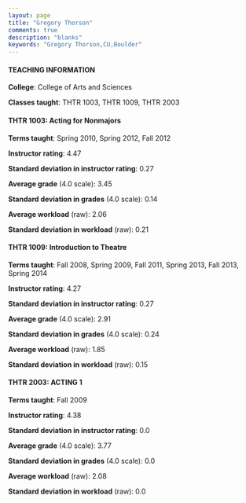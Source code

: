 ```yaml
---
layout: page
title: "Gregory Thorson" 
comments: true
description: "blanks"
keywords: "Gregory Thorson,CU,Boulder"
---
```

<head>
<script src="https://ajax.googleapis.com/ajax/libs/jquery/2.1.3/jquery.min.js"></script>
<script src="https://dl.dropboxusercontent.com/s/pc42nxpaw1ea4o9/highcharts.js?dl=0"></script>
<!-- <script src="../assets/js/highcharts.js"></script> -->
<style type="text/css">@font-face {
	font-family: "Bebas Neue";
	src: url(https://www.filehosting.org/file/details/544349/BebasNeue Regular.otf) format("opentype");
	}
	h1.Bebas { 
		font-family: "Bebas Neue", Verdana, Tahoma;
	}
</style>
</head>
	   
#### TEACHING INFORMATION

**College**: College of Arts and Sciences

**Classes taught**: THTR 1003, THTR 1009, THTR 2003

#### THTR 1003: Acting for Nonmajors

**Terms taught**: Spring 2010, Spring 2012, Fall 2012

**Instructor rating**: 4.47

**Standard deviation in instructor rating**: 0.27

**Average grade** (4.0 scale): 3.45

**Standard deviation in grades** (4.0 scale): 0.14

**Average workload** (raw): 2.06

**Standard deviation in workload** (raw): 0.21

#### THTR 1009: Introduction to Theatre

**Terms taught**: Fall 2008, Spring 2009, Fall 2011, Spring 2013, Fall 2013, Spring 2014

**Instructor rating**: 4.27

**Standard deviation in instructor rating**: 0.27

**Average grade** (4.0 scale): 2.91

**Standard deviation in grades** (4.0 scale): 0.24

**Average workload** (raw): 1.85

**Standard deviation in workload** (raw): 0.15

#### THTR 2003: ACTING 1

**Terms taught**: Fall 2009

**Instructor rating**: 4.38

**Standard deviation in instructor rating**: 0.0

**Average grade** (4.0 scale): 3.77

**Standard deviation in grades** (4.0 scale): 0.0

**Average workload** (raw): 2.08

**Standard deviation in workload** (raw): 0.0

